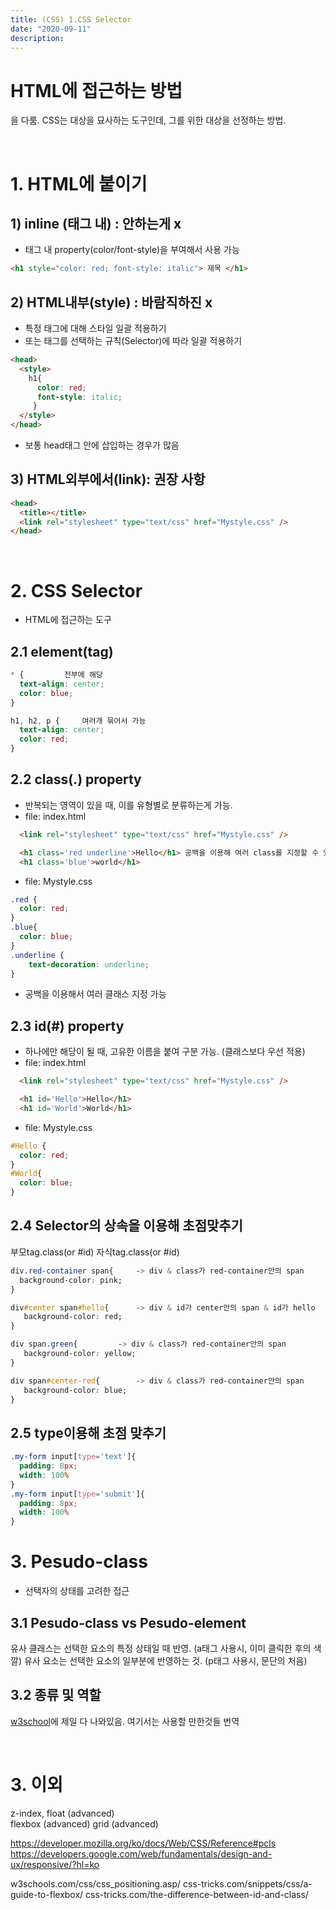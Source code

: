 ```yaml
---
title: (CSS) 1.CSS Selector
date: "2020-09-11"
description: 
---
```

 
# HTML에 접근하는 방법
을 다룸. CSS는 대상을 묘사하는 도구인데, 그를 위한 대상을 선정하는 방법.

</br>

# 1. HTML에 붙이기
## 1) inline (태그 내) : 안하는게 x
- 태그 내 property(color/font-style)을 부여해서 사용 가능
```html
<h1 style="color: red; font-style: italic"> 제목 </h1>
```

## 2) HTML내부(style) :  바람직하진 x
- 특정 태그에 대해 스타일 일괄 적용하기
- 또는 태그를 선택하는 규칙(Selector)에 따라 일괄 적용하기
```html
<head>
  <style>
    h1{
      color: red;
      font-style: italic;
     }
  </style>
</head>
```
- 보통 head태그 안에 삽입하는 경우가 많음

## 3) HTML외부에서(link): 권장 사항
```html
<head>
  <title></title>
  <link rel="stylesheet" type="text/css" href="Mystyle.css" />
</head>
```

<br>

# 2. CSS Selector
- HTML에 접근하는 도구

## 2.1 element(tag)
```css
* {			전부에 해당
  text-align: center;
  color: blue;
}

h1, h2, p {		여러개 묶어서 가능
  text-align: center;
  color: red;
}
```


## 2.2 class(.) property
- 반복되는 영역이 있을 때, 이를 유형별로 분류하는게 가능.
- file: index.html
```html
  <link rel="stylesheet" type="text/css" href="Mystyle.css" />

  <h1 class='red underline'>Hello</h1> 공백을 이용해 여러 class를 지정할 수 있음
  <h1 class='blue'>world</h1>
```
- file: Mystyle.css
```css
.red {
  color: red;
}
.blue{
  color: blue;
}
.underline { 
    text-decoration: underline; 
}
```
- 공백을 이용해서 여러 클래스 지정 가능

## 2.3 id(#) property
- 하나에만 해당이 될 때, 고유한 이름을 붙여 구분 가능. (클래스보다 우선 적용)
- file: index.html
```html
  <link rel="stylesheet" type="text/css" href="Mystyle.css" />

  <h1 id='Hello'>Hello</h1>
  <h1 id='World'>World</h1>
```
- file: Mystyle.css
```css
#Hello {
  color: red;
}
#World{
  color: blue;
}
```

## 2.4 Selector의 상속을 이용해 초점맞추기
 부모tag.class(or #id) 자식tag.class(or #id)

```css
div.red-container span{		-> div & class가 red-container안의 span
  background-color: pink;
}

div#center span#hello{		-> div & id가 center안의 span & id가 hello
   background-color: red;
}

div span.green{			-> div & class가 red-container안의 span
   background-color: yellow;
}

div span#center-red{		-> div & class가 red-container안의 span
   background-color: blue;
}
```

## 2.5 type이용해 초점 맞추기
```css
.my-form input[type='text']{
  padding: 8px;
  width: 100%
}
.my-form input[type='submit']{
  padding: 8px;
  width: 100%
}
```


# 3. Pesudo-class
- 선택자의 상태를 고려한 접근

## 3.1 Pesudo-class vs Pesudo-element
유사 클래스는 선택한 요소의 특정 상태일 때 반영. (a태그 사용시, 이미 클릭한 후의 색깔)
유사 요소는 선택한 요소의 일부분에 반영하는 것. (p태그 사용시, 문단의 처음)

## 3.2 종류 및 역할
<a href="https://www.w3schools.com/css/css_pseudo_classes.asp">w3school</a>에 제일 다 나와있음. 여기서는 사용할 만한것들 번역


 
<br>

# 3. 이외

z-index, float (advanced)     
flexbox (advanced)
grid (advanced)

https://developer.mozilla.org/ko/docs/Web/CSS/Reference#pcls
https://developers.google.com/web/fundamentals/design-and-ux/responsive/?hl=ko

w3schools.com/css/css_positioning.asp/
css-tricks.com/snippets/css/a-guide-to-flexbox/
css-tricks.com/the-difference-between-id-and-class/
